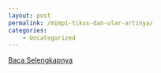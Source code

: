 ```yaml
---
layout: post
permalink: /mimpi-tikus-dan-ular-artinya/
categories:
    - Uncategorized
---
```


[Baca Selengkapnya](/01)